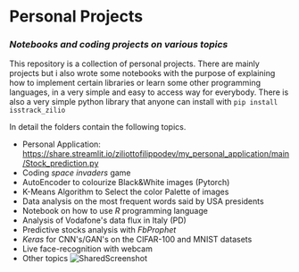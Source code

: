 
# Personal Projects
### *Notebooks and coding projects on various topics*

This repository is a collection of personal projects. There are mainly projects but i also wrote some notebooks with the purpose of explaining how to implement certain libraries or learn some other programming languages, in a very simple and easy to access way for everybody. 
There is also a very simple python library that anyone can install with `pip install isstrack_zilio`

In detail the folders contain the following topics.

- Personal Application: https://share.streamlit.io/ziliottofilippodev/my_personal_application/main/Stock_prediction.py
- Coding *space invaders* game
- AutoEncoder to colourize Black&White images (Pytorch)
- K-Means Algorithm to Select the color Palette of images
- Data analysis on the most frequent words said by USA presidents
- Notebook on how to use *R* programming language
- Analysis of Vodafone's data flux in Italy (PD)
- Predictive stocks analysis with *FbProphet*
- *Keras* for CNN's/GAN's on the CIFAR-100 and MNIST datasets
- Live face-recognition with webcam
- Other topics
![SharedScreenshot](https://user-images.githubusercontent.com/78668728/119806165-3bcb5600-bee2-11eb-8705-fd6c9807a8e2.jpg)


